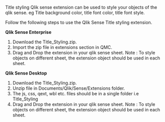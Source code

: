 Title styling Qlik sense extension can be used to style your objects of the qlik sense. eg Title background color, title font color, title font style.

Follow the following steps to use the Qlik Sense Title styling extension.

**Qlik Sense Enterprise**
1. Download the Title_Styling.zip.
2. Import the zip file in extensions section in QMC.
3. Drag and Drop the extension in your qlik sense sheet.
    Note : To style objects on different sheet, the extension object should be used in each sheet.

**Qlik Sense Desktop**
1. Download the Title_Styling.zip.
2. Unzip file in Documents/Qlik/Sense/Extensions folder.
3. The js, css, qext, wbl etc. files should be in a single folder i.e Title_Styling
4. Drag and Drop the extension in your qlik sense sheet. 
   Note : To style objects on different sheet, the extension object should be used in each sheet.
